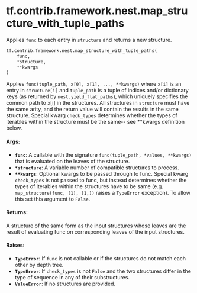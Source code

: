 <div itemscope itemtype="http://developers.google.com/ReferenceObject">
<meta itemprop="name" content="tf.contrib.framework.nest.map_structure_with_tuple_paths" />
<meta itemprop="path" content="Stable" />
</div>

# tf.contrib.framework.nest.map_structure_with_tuple_paths

Applies `func` to each entry in `structure` and returns a new structure.

``` python
tf.contrib.framework.nest.map_structure_with_tuple_paths(
    func,
    *structure,
    **kwargs
)
```

<!-- Placeholder for "Used in" -->

Applies `func(tuple_path, x[0], x[1], ..., **kwargs)` where `x[i]` is an entry
in `structure[i]` and `tuple_path` is a tuple of indices and/or dictionary
keys (as returned by `nest.yield_flat_paths`), which uniquely specifies the
common path to x[i] in the structures. All structures in `structure` must have
the same arity, and the return value will contain the results in the same
structure. Special kwarg `check_types` determines whether the types of
iterables within the structure must be the same-- see **kwargs definition
below.

#### Args:


* <b>`func`</b>: A callable with the signature `func(tuple_path, *values, **kwargs)`
  that is evaluated on the leaves of the structure.
* <b>`*structure`</b>: A variable number of compatible structures to process.
* <b>`**kwargs`</b>: Optional kwargs to be passed through to func. Special kwarg
  `check_types` is not passed to func, but instead determines whether the
  types of iterables within the structures have to be same (e.g.
  `map_structure(func, [1], (1,))` raises a `TypeError` exception). To allow
  this set this argument to `False`.


#### Returns:

A structure of the same form as the input structures whose leaves are the
result of evaluating func on corresponding leaves of the input structures.



#### Raises:


* <b>`TypeError`</b>: If `func` is not callable or if the structures do not match
  each other by depth tree.
* <b>`TypeError`</b>: If `check_types` is not `False` and the two structures differ in
  the type of sequence in any of their substructures.
* <b>`ValueError`</b>: If no structures are provided.